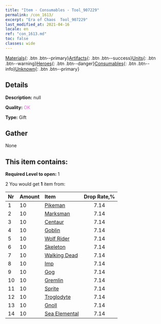 ```yaml
---
title: "Item - Consumables - Tool_907229"
permalink: /con_1613/
excerpt: "Era of Chaos  Tool_907229"
last_modified_at: 2021-04-16
locale: en
ref: "con_1613.md"
toc: false
classes: wide
---
```

 [Materials](/Items/){: .btn .btn--primary}[Artifacts](/Items/Artifacts/){: .btn .btn--success}[Units](/Items/Units/){: .btn .btn--warning}[Heroes](/Items/Heroes/){: .btn .btn--danger}[Consumables](/Items/Consumables/){: .btn .btn--info}[Unknown](/Items/Unknown/){: .btn .btn--primary}

## Details
 **Description:** null

 **Quality:** <span style="color: #DA70D6">OK</span>

 **Type:** Gift

## Gather

  None

## This item contains:

 **Required Level to open:** 1

 2 You would get **1** item  from:

  | Nr | Amount |     Item    | Drop Rate,% |
  |:---|:-------|:------------|:---------:|
  | 1 | 10 | [Pikeman](/Items/unt_190/) | 7.14 | 
  | 2 | 10 | [Marksman](/Items/unt_191/) | 7.14 | 
  | 3 | 10 | [Centaur](/Items/unt_199/) | 7.14 | 
  | 4 | 10 | [Goblin](/Items/unt_217/) | 7.14 | 
  | 5 | 10 | [Wolf Rider](/Items/unt_218/) | 7.14 | 
  | 6 | 10 | [Skeleton](/Items/unt_208/) | 7.14 | 
  | 7 | 10 | [Walking Dead](/Items/unt_209/) | 7.14 | 
  | 8 | 10 | [Imp](/Items/unt_226/) | 7.14 | 
  | 9 | 10 | [Gog](/Items/unt_227/) | 7.14 | 
  | 10 | 10 | [Gremlin](/Items/unt_235/) | 7.14 | 
  | 11 | 10 | [Sprite](/Items/unt_262/) | 7.14 | 
  | 12 | 10 | [Troglodyte](/Items/unt_244/) | 7.14 | 
  | 13 | 10 | [Gnoll](/Items/unt_253/) | 7.14 | 
  | 14 | 10 | [Sea Elemental](/Items/unt_275/) | 7.14 | 
